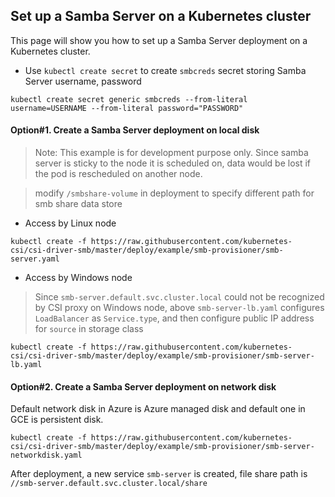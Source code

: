 ## Set up a Samba Server on a Kubernetes cluster
This page will show you how to set up a Samba Server deployment on a Kubernetes cluster.

 - Use `kubectl create secret` to create `smbcreds` secret storing Samba Server username, password
```console
kubectl create secret generic smbcreds --from-literal username=USERNAME --from-literal password="PASSWORD"
```

#### Option#1. Create a Samba Server deployment on local disk
> Note: This example is for development purpose only. Since samba server is sticky to the node it is scheduled on, data would be lost if the pod is rescheduled on another node.

> modify `/smbshare-volume` in deployment to specify different path for smb share data store
 - Access by Linux node
```console
kubectl create -f https://raw.githubusercontent.com/kubernetes-csi/csi-driver-smb/master/deploy/example/smb-provisioner/smb-server.yaml
```
 - Access by Windows node
> Since `smb-server.default.svc.cluster.local` could not be recognized by CSI proxy on Windows node, above `smb-server-lb.yaml` configures `LoadBalancer` as `Service.type`, and then configure public IP address for `source` in storage class
```console
kubectl create -f https://raw.githubusercontent.com/kubernetes-csi/csi-driver-smb/master/deploy/example/smb-provisioner/smb-server-lb.yaml
```

#### Option#2. Create a Samba Server deployment on network disk
Default network disk in Azure is Azure managed disk and default one in GCE is persistent disk.

```console
kubectl create -f https://raw.githubusercontent.com/kubernetes-csi/csi-driver-smb/master/deploy/example/smb-provisioner/smb-server-networkdisk.yaml
```

After deployment, a new service `smb-server` is created, file share path is `//smb-server.default.svc.cluster.local/share`
